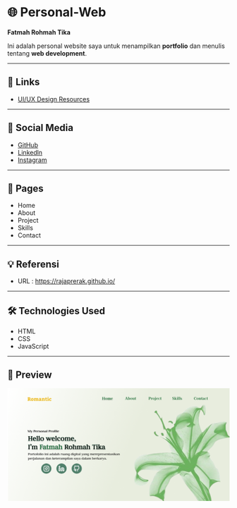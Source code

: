 # 🌐 Personal-Web
**Fatmah Rohmah Tika**

Ini adalah personal website saya untuk menampilkan **portfolio** dan menulis tentang **web development**.  

---

## 🔗 Links
- [UI/UX Design Resources](https://www.figma.com/design/DewvqFtvxVzu9n8eVhq6Pq/Portofolio-Web?node-id=0-1&t=DgQUOxyr060rzVUc-1)

---

## 📱 Social Media
- [GitHub](https://github.com/ftmahrhmt)
- [Linkedln](https://www.linkedin.com/in/fatmah-rohmah-tika-a7b407382/)
- [Instagram](https://www.instagram.com/_fatmahrohmahtika?igsh=azZoeXJtZmI5OTYz)

---

## 📄 Pages
- Home  
- About
- Project
- Skills
- Contact 

---

## 💡 Referensi 
- URL : https://rajaprerak.github.io/

---

## 🛠️ Technologies Used
- HTML  
- CSS  
- JavaScript  

---

## 👀 Preview
![Website Preview](assets/Home.png)